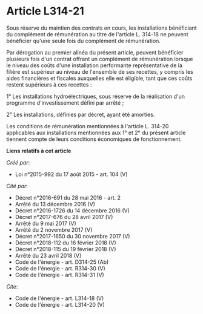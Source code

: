 # Article L314-21

Sous réserve du maintien des contrats en cours, les installations bénéficiant du complément de rémunération au titre de
l'article L. 314-18 ne peuvent bénéficier qu'une seule fois du complément de rémunération. 

Par dérogation au premier alinéa du présent article, peuvent bénéficier plusieurs fois d'un contrat offrant un complément de
rémunération lorsque le niveau des coûts d'une installation performante représentative de la filière est supérieur au niveau
de l'ensemble de ses recettes, y compris les aides financières et fiscales auxquelles elle est éligible, tant que ces coûts
restent supérieurs à ces recettes : 

1° Les installations hydroélectriques, sous réserve de la réalisation d'un programme d'investissement défini par arrêté ; 

2° Les installations, définies par décret, ayant été amorties. 

Les conditions de rémunération mentionnées à l'article L. 314-20 applicables aux installations mentionnées aux 1° et 2° du
présent article tiennent compte de leurs conditions économiques de fonctionnement.

**Liens relatifs à cet article**

_Créé par_:

  - Loi n°2015-992 du 17 août 2015 - art. 104 (V)

_Cité par_:

  - Décret n°2016-691 du 28 mai 2016 - art. 2
  - Arrêté du 13 décembre 2016 (V)
  - Décret n°2016-1726 du 14 décembre 2016 (V)
  - Décret n°2017-676 du 28 avril 2017 (V)
  - Arrêté du 9 mai 2017 (V)
  - Arrêté du 2 novembre 2017 (V)
  - Décret n°2017-1650 du 30 novembre 2017 (V)
  - Décret n°2018-112 du 16 février 2018 (V)
  - Décret n°2018-115 du 19 février 2018 (V)
  - Arrêté du 23 avril 2018 (V)
  - Code de l'énergie - art. D314-25 (Ab)
  - Code de l'énergie - art. R314-30 (V)
  - Code de l'énergie - art. R314-31 (V)

_Cite_:

  - Code de l'énergie - art. L314-18 (V)
  - Code de l'énergie - art. L314-20 (V)
